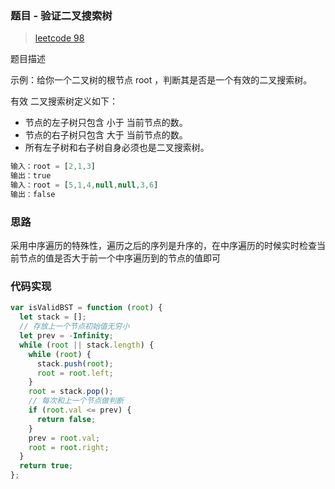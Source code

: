 ### 题目 - 验证二叉搜索树

> [leetcode 98](https://leetcode-cn.com/problems/validate-binary-search-tree/)

题目描述

示例：给你一个二叉树的根节点 root ，判断其是否是一个有效的二叉搜索树。

有效 二叉搜索树定义如下：

- 节点的左子树只包含 小于 当前节点的数。
- 节点的右子树只包含 大于 当前节点的数。
- 所有左子树和右子树自身必须也是二叉搜索树。

```js
输入：root = [2,1,3]
输出：true
输入：root = [5,1,4,null,null,3,6]
输出：false
```

### 思路

采用中序遍历的特殊性，遍历之后的序列是升序的，在中序遍历的时候实时检查当前节点的值是否大于前一个中序遍历到的节点的值即可

### 代码实现

```js
var isValidBST = function (root) {
  let stack = [];
  // 存放上一个节点初始值无穷小
  let prev = -Infinity;
  while (root || stack.length) {
    while (root) {
      stack.push(root);
      root = root.left;
    }
    root = stack.pop();
    // 每次和上一个节点做判断
    if (root.val <= prev) {
      return false;
    }
    prev = root.val;
    root = root.right;
  }
  return true;
};
```
